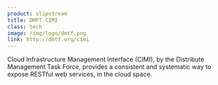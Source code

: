 ```yaml
---
product: slipstream
title: DMFT CIMI
class: tech
image: /img/logo/dmtf.png
link: http://dmtf.org/cimi
---
```


Cloud Infrastructure Management Interface (CIMI), by the Distribute Management Task Force, provides a consistent and systematic way to expose RESTful web services, in the cloud space.
